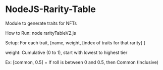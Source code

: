 # NodeJS-Rarity-Table
Module to generate traits for NFTs

How to Run: node rarityTableV2.js

Setup: 
For each trait, [name, weight, [index of traits for that rarity] ]

weight: Cumulative (0 to 1), start with lowest to highest tier

Ex: [common, 0.5] = If roll is between 0 and 0.5, then Common (Inclusive)
